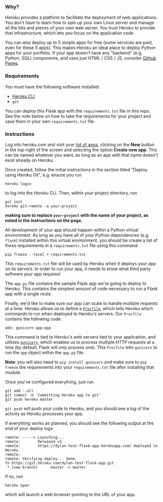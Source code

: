 ### Why?

Heroku provides a platform to facilitate the deployment of web applications. You don't have to learn how to spin up your own Linux server and manage all the bits and pieces of your own web server. You trust Heroku to provide that infrastructure, which lets you focus on the application code.

You can also deploy up to 5 simple apps for free (some services are paid, even for these 5 apps). This makes Heroku an ideal place to deploy Python apps for your portfolio. If your app doesn't have any "backend" (e.g. Python, SQL) components, and uses just HTML / CSS / JS, consider [Github Pages](https://pages.github.com/).

### Requirements

You must have the following software installed:

* [Heroku CLI](https://devcenter.heroku.com/articles/heroku-cli)
* `git`

You can deploy this Flask app with the `requirements.txt` file in this repo. See the note below on how to take the requirements for your project and save them in your own `requirements.txt` file.

### Instructions

Log into heroku.com and visit your [list of apps](https://dashboard.heroku.com/apps), clicking on the **New** button in the top-right of the screen and selecting the option **Create new app**. This can be named whatever you want, as long as an app with that name doesn't exist already on Heroku.

Once created, follow the initial instructions in the section titled "Deploy using Heroku Git", e.g. ensure you run

    heroku login

to log into the Heroku CLI. Then, within your project directory, run

    git init
    heroku git:remote -a your-project

**making sure to replace `your-project` with the name of your project, as noted in the instructions on the page**.

All development of your app should happen within a Python virtual environment. As long as you have all of your Python dependencies (e.g. `flask`) installed within this virtual environment, you should be create a list of these requirements in a `requirements.txt` file using this command:

    pip freeze --local > requirements.txt

This `requirements.txt` file will be used by Heroku when it deploys your app on its servers. In order to run your app, it needs to know what third party software your app requires!

The `app.py` file contains the sample Flask app we're going to deploy to Heroku. This contains the simplest amount of code necessary to run a Flask app with a single route.

Finally, we'd like to make sure our app can scale to handle multiple requests at a time. Heroku allows us to define a [`Procfile`](https://devcenter.heroku.com/articles/python-gunicorn), which tells Heroku which commands to run when deployed to Heroku's servers. Our `Procfile` contains the following code:

    web: gunicorn app:app

This command is tied to Heroku's web servers tied to your application, and utilizes [`gunicorn`](https://devcenter.heroku.com/articles/python-gunicorn), which enables us to process multiple HTTP requests at a time (by default, Flask will only process one). This `Procfile` tells `gunicorn` to run the `app` object within the `app.py` file.

**Note**: you will also need to `pip install gunicorn` and make sure to `pip freeze` the requirements into your `requirements.txt` file after installing that module.

Once you've configured everything, just run 

    git add --all
    git commit -m 'Committing Heroku app to git'
    git push heroku master

`git push` will push your code to Heroku, and you should see a log of the activity as Heroku processes your app.

If everything works as planned, you should see the following output at the end of your deploy logs:

    remote: -----> Launching...
    remote:        Released v3
    remote:        https://dylan-test-flask-app.herokuapp.com/ deployed to Heroku
    remote:
    remote: Verifying deploy... done.
    To https://git.heroku.com/dylan-test-flask-app.git
     * [new branch]      master -> master

If so, run

    heroku open

which will launch a web browser pointing to the URL of your app.
